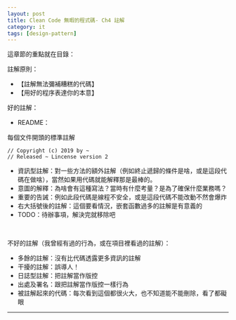 ```yaml
---
layout: post
title: Clean Code 無暇的程式碼- Ch4 註解
category: it
tags: [design-pattern]
---
```


這章節的重點就在目錄：

註解原則：
- 【註解無法彌補糟糕的代碼】
- 【用好的程序表達你的本意】

好的註解：

- README：

每個文件開頭的標準註解

```
// Copyright (c) 2019 by ~
// Released ~ Lincense version 2
```

- 資訊型註解：對一些方法的額外註解（例如終止遞歸的條件是啥，或是這段代碼在做啥），當然如果用代碼就能解釋那是最棒的。
- 意圖的解釋：為啥會有這種寫法？當時有什麼考量？是為了確保什麼業務嗎？
- 重要的告誡：例如此段代碼是線程不安全，或是這段代碼不能改動不然會爆炸
- 右大括號後的註解：這個要看情況，嵌套函數過多的註解是有意義的
- TODO：待辦事項，解決完就移除吧

<br>

不好的註解（我曾經有過的行為，或在項目裡看過的註解）：
- 多餘的註解：沒有比代碼透露更多資訊的註解
- 干擾的註解：誤導人！
- 日誌型註解：把註解當作版控
- 出處及署名：跟把註解當作版控一樣行為
- 被註解起來的代碼：每次看到這個都很火大，也不知道能不能刪除，看了都礙眼

---
